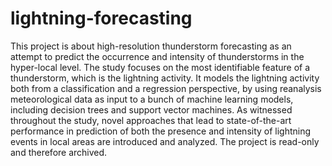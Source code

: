 # lightning-forecasting
This project is about high-resolution thunderstorm forecasting as an attempt to predict the occurrence and intensity of thunderstorms in the hyper-local level. The study focuses on the most identifiable feature of a thunderstorm, which is the lightning activity. It models the lightning activity both from a classification and a regression perspective, by using reanalysis meteorological data as input to a bunch of machine learning models, including decision trees and support vector machines. As witnessed throughout the study, novel approaches that lead to state-of-the-art performance in prediction of both the presence and intensity of lightning events in local areas are introduced and analyzed.
The project is read-only and therefore archived.
